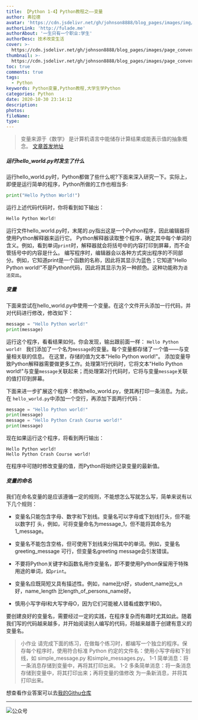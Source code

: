 ```yaml
---
title: 【Python 1-4】Python教程之——变量
author: 弗拉德
avatar: 'https://cdn.jsdelivr.net/gh/johnson8888/blog_pages/images/img/avatar.jpg'
authorLink: 'http://fulade.me'
authorAbout: '一生只有一个职业:学生'
authorDesc: 技术改变生活
cover: >-
  https://cdn.jsdelivr.net/gh/johnson8888/blog_pages/images/page_conver_python.jpg
thumbnail: >-
  https://cdn.jsdelivr.net/gh/johnson8888/blog_pages/images/page_conver_python.jpg
toc: true
comments: true
tags:
  - Python
keywords: Python变量,Python教程,大学生学Python
categories: Python
date: 2020-10-30 23:14:12
description:
photos:
fileName:
type:
---
```

> 变量来源于《数学》
是计算机语言中能储存计算结果或能表示值的抽象概念。
[文章首发地址](http://fulade.me/python-variable-1-4.html)
##### **运行hello_world.py时发生了什么**
运行hello_world.py时，Python都做了些什么呢?下面来深入研究一下。实际上，即便是运行简单的程序，Python所做的工作也相当多:
```Python
print("Hello Python World!")
```
运行上述代码代码时，你将看到如下输出：
``` Python
Hello Python World!
```
<!--more-->
运行文件hello_world.py时，末尾的.py指出这是一个Python程序，因此编辑器将使用Python解释器来运行它。
Python解释器读取整个程序，确定其中每个单词的含义。例如，看到单词`print`时，解释器就会将括号中的内容打印到屏幕，而不会管括号中的内容是什么。
编写程序时，编辑器会以各种方式突出程序的不同部分。例如，它知道print是一个函数的名称，因此将其显示为蓝色；它知道"Hello Python world!"不是Python代码，因此将其显示为另一种颜色。这种功能称为`语法突出`。

##### **变量**
下面来尝试在hello_world.py中使用一个变量。在这个文件开头添加一行代码，并对代码进行修改，修改如下：
``` Python
message = "Hello Python world!" 
print(message) 
```
运行这个程序，看看结果如何。你会发现，输出跟前面一样：
`Hello Python world! `
我们添加了一个名为`message`的变量。每个变量都存储了一个值——与变量相关联的信息。
在这里，存储的值为文本"Hello Python world!"。
添加变量导致Python解释器需要做更多工作。处理第1行代码时，它将文本"Hello Python world!"与变量`message`关联起来；而处理第2行代码时，它将与变量`message`关联的值打印到屏幕。

下面来进一步扩展这个程序：修改hello_world.py，使其再打印一条消息。为此，在
`hello_world.py`中添加一个空行，再添加下面两行代码：
``` Python
message = "Hello Python world!" 
print(message)
message = "Hello Python Crash Course world!" 
print(message) 
```
现在如果运行这个程序，将看到两行输出：
```
Hello Python world! 
Hello Python Crash Course world! 
```
在程序中可随时修改变量的值，而Python将始终记录变量的最新值。

##### **变量的命名**
我们在命名变量的是应该遵循一定的规则，不能想怎么写就怎么写，简单来说有以下几个规则：


- 变量名只能包含字母、数字和下划线。变量名可以字母或下划线打头，但不能以数字打
头，例如，可将变量命名为message_1，但不能将其命名为1_message。 
- 变量名不能包含空格，但可使用下划线来分隔其中的单词。例如，变量名greeting_message
可行，但变量名greeting message会引发错误。
- 不要将Python关键字和函数名用作变量名，即不要使用Python保留用于特殊用途的单词，如`print`。

- 变量名应既简短又具有描述性。例如，name比n好，student_name比s_n好，name_length
比length_of_persons_name好。
- 慎用小写字母l和大写字母O，因为它们可能被人错看成数字1和0。    

要创建良好的变量名，需要经过一定的实践，在程序复杂而有趣时尤其如此。随着我们写的代码越来越多，并开始阅读别人编写的代码，将越来越善于创建有意义的变量名。


>小作业
请完成下面的练习，在做每个练习时，都编写一个独立的程序。保存每个程序时，使用符合标准 Python 约定的文件名：使用小写字母和下划线，如 simple_message.py 和simple_messages.py。
1-1 简单消息：将一条消息存储到变量中，再将其打印出来。
1-2 多条简单消息：将一条消息存储到变量中，将其打印出来；再将变量的值修改
为一条新消息，并将其打印出来。

想查看作业答案可以去[我的Githu仓库](https://github.com/Johnson8888/learn_python)

***
![公众号](https://cdn.jsdelivr.net/gh/johnson8888/blog_pages/images/page_footer.jpg)